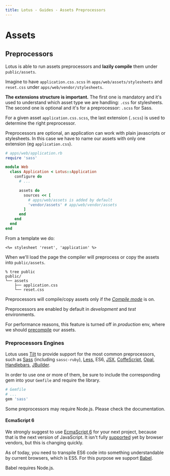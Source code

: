 ```yaml
---
title: Lotus - Guides - Assets Preprocessors
---
```


# Assets

## Preprocessors

Lotus is able to run assets preprocessors and **lazily compile** them under `public/assets`.

Imagine to have `application.css.scss` in `apps/web/assets/stylesheets` and `reset.css` under
`apps/web/vendor/stylesheets`.

**The extensions structure is important.**
The first one is mandatory and it's used to understand which asset type we are
handling: `.css` for stylesheets.
The second one is optional and it's for a preprocessor: `.scss` for Sass.

<p class="convention">
  For a given asset <code>application.css.scss</code>, the last extension (<code>.scss</code>) is used to determine the right preprocessor.
</p>

<p class="notice">
  Preprocessors are optional, an application can work with plain javascripts or stylesheets. In this case we have to name our assets with only one extension (eg <code>application.css</code>).
</p>

```ruby
# apps/web/application.rb
require 'sass'

module Web
  class Application < Lotus::Application
    configure do
      # ...

      assets do
        sources << [
          # apps/web/assets is added by default
          'vendor/assets' # app/web/vendor/assets
        ]
      end
    end
  end
end
```

From a template we do:

```erb
<%= stylesheet 'reset', 'application' %>
```

When we'll load the page the compiler will preprocess or copy the assets into `public/assets`.

```shell
% tree public
public/
└── assets
    ├── application.css
    └── reset.css
```

Preprocessors will compile/copy assets only if the [_Compile mode_](/guides/assets/overview) is on.

<p class="convention">
  Preprocessors are enabled by default in <em>development</em> and <em>test</em> environments.
</p>

For performance reasons, this feature is turned off in _production_ env, where we should [precompile](/guides/command-line/assets) our assets.

### Preprocessors Engines

Lotus uses [Tilt](https://github.com/rtomayko/tilt) to provide support for the most common preprocessors, such as [Sass](http://sass-lang.com/) (including `sassc-ruby`), [Less](http://lesscss.org/), ES6, [JSX](https://jsx.github.io/), [CoffeScript](http://coffeescript.org), [Opal](http://opalrb.org), [Handlebars](http://handlebarsjs.com), [JBuilder](https://github.com/rails/jbuilder).

In order to use one or more of them, be sure to include the corresponding gem into your `Gemfile` and require the library.

```ruby
# Gemfile
# ...
gem 'sass'
```

<p class="notice">
  Some preprocessors may require Node.js. Please check the documentation.
</p>

#### EcmaScript 6

We strongly suggest to use [EcmaScript 6](http://es6-features.org/) for your next project, because that is the next version of JavaScript.
It isn't fully [supported](https://kangax.github.io/compat-table/es6/) yet by browser vendors, but this is changing quickly.

As of today, you need to transpile ES6 code into something understandable by current browsers, which is ES5.
For this purpose we support [Babel](https://babeljs.io).

<p class="notice">
  Babel requires Node.js.
</p>
